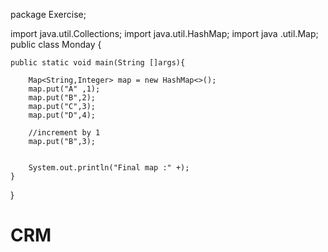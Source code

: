 package Exercise;

import java.util.Collections;
import java.util.HashMap;
import java .util.Map;
public class Monday {

    public static void main(String []args){

        Map<String,Integer> map = new HashMap<>();
        map.put("A" ,1);
        map.put("B",2);
        map.put("C",3);
        map.put("D",4);

        //increment by 1
        map.put("B",3);


        System.out.println("Final map :" +);
    }




}

# CRM
